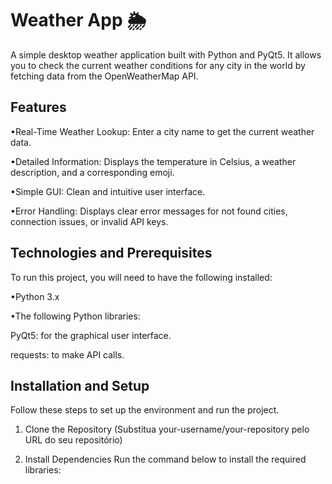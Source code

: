 # Weather App 🌦️
A simple desktop weather application built with Python and PyQt5. It allows you to check the current weather conditions for any city in the world by fetching data from the OpenWeatherMap API.
## Features 
•Real-Time Weather Lookup: Enter a city name to get the current weather data.

•Detailed Information: Displays the temperature in Celsius, a weather description, and a corresponding emoji.

•Simple GUI: Clean and intuitive user interface.

•Error Handling: Displays clear error messages for not found cities, connection issues, or invalid API keys.
## Technologies and Prerequisites
To run this project, you will need to have the following installed:

•Python 3.x

•The following Python libraries:

PyQt5: for the graphical user interface.

requests: to make API calls.

## Installation and Setup
Follow these steps to set up the environment and run the project.

1. Clone the Repository
(Substitua your-username/your-repository pelo URL do seu repositório)

2. Install Dependencies
Run the command below to install the required libraries:
